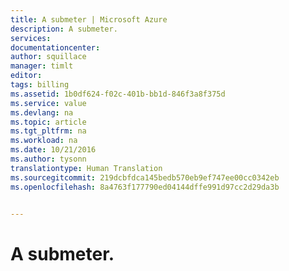 ```yaml
---
title: A submeter | Microsoft Azure
description: A submeter.
services: 
documentationcenter: 
author: squillace
manager: timlt
editor: 
tags: billing
ms.assetid: 1b0df624-f02c-401b-bb1d-846f3a8f375d
ms.service: value
ms.devlang: na
ms.topic: article
ms.tgt_pltfrm: na
ms.workload: na
ms.date: 10/21/2016
ms.author: tysonn
translationtype: Human Translation
ms.sourcegitcommit: 219dcbfdca145bedb570eb9ef747ee00cc0342eb
ms.openlocfilehash: 8a4763f177790ed04144dffe991d97cc2d29da3b


---
```

# <a name="to-be-submitted"></a>A submeter.



<!--HONumber=Nov16_HO2-->


